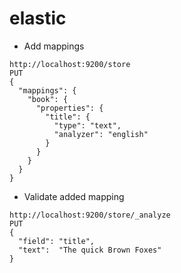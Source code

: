 # elastic
* Add mappings

```
http://localhost:9200/store
PUT
{
  "mappings": {
    "book": {
      "properties": {
        "title": { 
          "type": "text",
          "analyzer": "english"
        }
      }
    }
  }
}

```

* Validate added mapping

```
http://localhost:9200/store/_analyze
PUT
{
  "field": "title",
  "text":  "The quick Brown Foxes"
}

```
